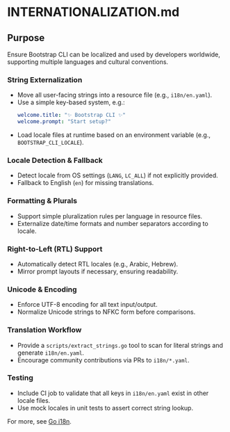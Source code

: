 # INTERNATIONALIZATION.md

## Purpose
Ensure Bootstrap CLI can be localized and used by developers worldwide, supporting multiple languages and cultural conventions.

### String Externalization
- Move all user-facing strings into a resource file (e.g., `i18n/en.yaml`).
- Use a simple key-based system, e.g.:  
  ```yaml
  welcome.title: "✨ Bootstrap CLI ✨"
  welcome.prompt: "Start setup?"
  ```
- Load locale files at runtime based on an environment variable (e.g., `BOOTSTRAP_CLI_LOCALE`).

### Locale Detection & Fallback
- Detect locale from OS settings (`LANG`, `LC_ALL`) if not explicitly provided.
- Fallback to English (`en`) for missing translations.

### Formatting & Plurals
- Support simple pluralization rules per language in resource files.
- Externalize date/time formats and number separators according to locale.

### Right-to-Left (RTL) Support
- Automatically detect RTL locales (e.g., Arabic, Hebrew).
- Mirror prompt layouts if necessary, ensuring readability.

### Unicode & Encoding
- Enforce UTF-8 encoding for all text input/output.
- Normalize Unicode strings to NFKC form before comparisons.

### Translation Workflow
- Provide a `scripts/extract_strings.go` tool to scan for literal strings and generate `i18n/en.yaml`.
- Encourage community contributions via PRs to `i18n/*.yaml`.

### Testing
- Include CI job to validate that all keys in `i18n/en.yaml` exist in other locale files.
- Use mock locales in unit tests to assert correct string lookup.  

For more, see [Go i18n](https://github.com/nicksnyder/go-i18n).

